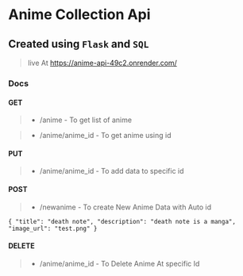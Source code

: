 # Anime Collection Api

## Created using `Flask` and `SQL`

> live At https://anime-api-49c2.onrender.com/

### Docs 

#### GET
>- /anime - To get list of anime

>- /anime/anime_id - To get anime using id 

#### PUT 
>- /anime/anime_id - To add data to specific id

#### POST
>- /newanime - To create New Anime Data with Auto id

` {
"title": "death note",
"description": "death note is a manga",
"image_url": "test.png"
} `

#### DELETE
>- /anime/anime_id - To Delete Anime At specific Id
